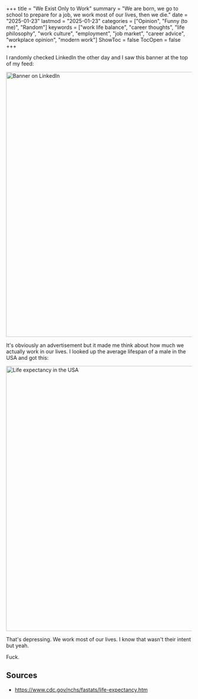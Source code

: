 +++
title = "We Exist Only to Work"
summary = "We are born, we go to school to prepare for a job, we work most of our lives, then we die."
date = "2025-01-23"
lastmod = "2025-01-23"
categories = ["Opinion", "Funny (to me)", "Random"]
keywords = ["work life balance", "career thoughts", "life philosophy", "work culture", "employment", "job market", "career advice", "workplace opinion", "modern work"]
ShowToc = false
TocOpen = false
+++

I randomly checked LinkedIn the other day and I saw this banner at the top of my feed:

<img src="/we-exist-only-to-work/linkedin-banner.webp" alt="Banner on LinkedIn" width="720" height="168" style="max-width: 100%; height: auto; aspect-ratio: 1092 / 256;" loading="lazy" decoding="async">

It's obviously an advertisement but it made me think about how much we actually work in our lives. I looked up the average lifespan of a male in the USA and got this:

<img src="/we-exist-only-to-work/life-expectancy.webp" alt="Life expectancy in the USA" width="720" height="281" style="max-width: 100%; height: auto; aspect-ratio: 2048 / 800;" loading="lazy" decoding="async">

That's depressing. We work most of our lives. I know that wasn't their intent but yeah.

Fuck.

## Sources

- https://www.cdc.gov/nchs/fastats/life-expectancy.htm
